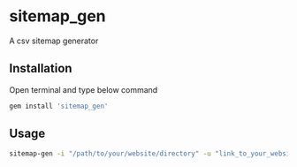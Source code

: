 # sitemap_gen

A csv sitemap generator

## Installation

Open terminal and type below command

```ruby
gem install 'sitemap_gen'
```

## Usage

```bash
sitemap-gen -i "/path/to/your/website/directory" -u "link_to_your_website" -o "/path/to/location/you/want/to/save"
```
